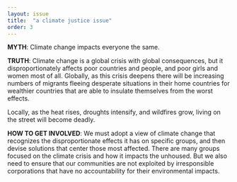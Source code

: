 ```yaml
---
layout: issue
title:  "a climate justice issue"
order: 3
---
```

<strong>MYTH</strong>: Climate change impacts everyone the same.

<strong>TRUTH</strong>: Climate change is a global crisis with global consequences, but it disproportionately affects poor countries and people, and poor girls and women most of all. Globally, as this crisis deepens there will be increasing numbers of migrants fleeing desperate situations in their home countries for wealthier countries that are able to insulate themselves from the worst effects.

Locally, as the heat rises, droughts intensify, and wildfires grow, living on the street will become deadly.

<strong>HOW TO GET INVOLVED</strong>: We must adopt a view of climate change that recognizes the disproportionate effects it has on specific groups, and then devise solutions that center those most affected. There are many groups focused on the climate crisis and how it impacts the unhoused. But we also need to ensure that our communities are not exploited by irresponsible corporations that have no accountability for their environmental impacts.
